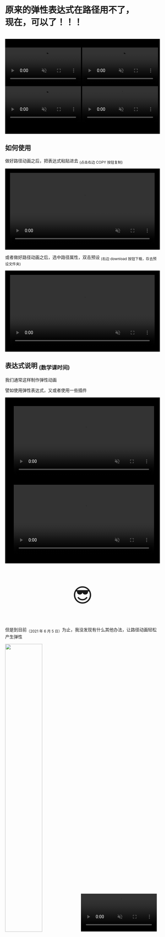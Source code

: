 <script id='parameter'>
{
"expressions":{
    "overShootForPath.js":{
        "download":["bounceBackForPath.ffx"]
    },

    "bounceBackForPath.js":{
        "download":"overShootForPath.ffx"
        }
    },

"title":"路径动画都也可以用的，万能弹性表达式",
"description":"在右边复制过去就好"
}
</script>

# 原来的弹性表达式在路径用不了，</br>现在，可以了！！！

<br>
<div style="background:#000;padding:2em 0;">
<video src="../contents/video/bouncebackForPath_0.mp4" width="49%"  controls="controls" autoplay="autoplay" loop="loop"  style="display:inline" muted></video>
<video src="../contents/video/bouncdbackForPath_1.mp4" width="49%"  controls="controls" autoplay="autoplay" loop="loop"  style="display:inline" muted></video></br>
<video src="../contents/video/overShootForPath_0.mp4" width="49%"  controls="controls" autoplay="autoplay" loop="loop"  style="display:inline" muted></video>
<video src="../contents/video/overShootForPath_1.mp4" width="49%"  controls="controls" autoplay="autoplay" loop="loop"  style="display:inline" muted></video></div>

## 如何使用

做好路径动画之后，把表达式粘贴进去 <sub>(点击右边 COPY 按钮复制)

<div style="background:#000;padding:1em;text-align: center;"><video src="../contents/video/overShootForPath_js_example.mp4" width="99%"  controls="controls" autoplay="autoplay" loop="loop" muted style=" display: inline;" ></video></div>

或者做好路径动画之后，选中路径属性，双击预设 <sub>(右边 download 按钮下载，存去预设文件夹)</sub>

<div style="background:#000;padding:1em;text-align: center;">
<video src="../contents/video/bounceBackForPath_ffx_example.mp4" width="99%"  controls="controls" autoplay="autoplay" loop="loop" muted   style=" display: inline;"></video></div>

## 表达式说明 <sub>(数学课时间)</sub>

我们通常这样制作弹性动画

譬如使用弹性表达式，又或者使用一些插件

<div style="background:#000;padding:1em;">
<video src="../contents/video/overshootAndBounceback_oldExample_expression.mp4" width="96%"  controls="controls" autoplay="autoplay" loop="loop"   muted style='margin:1em;'></video>
<video src="../contents/video/overshootAndBounceback_oldExample_plugin.mp4" width="96%"  controls="controls" autoplay="autoplay" loop="loop"    muted style='margin:1em;'></video></div>

<p style="font-size:4rem;text-align:center">😎</p>

但是到目前<sub>（2021 年 6 月 5 日）</sub>为止，我没发现有什么其他办法，让路径动画轻松产生弹性

<div><img src="../contents/img/overshootAndBounceback_expression_error.png" width="49%" style="display:inline;margin:0!important;padding:0!important"/><video  src="../contents/video/overshootAndBounceback_plugin_error.mp4"   controls="controls"   width="49%"  autoplay="autoplay" loop="loop" muted  style="width:'49%!important' ;display:inline"></video></div>

在 AE 推出路径相关表达式前，确实没有什么办法 🥺

<p style="font-size:4rem;text-align:center">😢😢😢</p>

而在 AE2018<sub>（还是 2017 来着？）</sub>后，新增了<a href="https://helpx.adobe.com/cn/after-effects/using/expression-language-reference.html#%E8%AE%BF%E9%97%AE%E6%9C%89%E5%85%B3%E5%BD%A2%E7%8A%B6%E8%92%99%E7%89%88%E5%92%8C%E7%94%BB%E7%AC%94%E6%8F%8F%E8%BE%B9%E7%9A%84%E8%B7%AF%E5%BE%84%E7%82%B9%E7%9A%84%E8%A1%A8%E8%BE%BE%E5%BC%8F%E8%A1%A8%E8%BE%BE%E5%BC%8F%E5%BC%95%E7%94%A8"> points、inTangents、outTangents、createPath</a> 等方法

让路径自动产生弹性，成为可能 👍

<div style="background:#000;padding:1em;">
<video src="../contents/video/bouncdbackForPath_1.mp4" width="49%"  controls="controls" autoplay="autoplay" loop="loop"  style="display:inline" muted></video>
<video src="../contents/video/overShootForPath_1.mp4" width="49%"  controls="controls" autoplay="autoplay" loop="loop"  style="display:inline" muted></video></div>

<br>

原来的弹性表达式，有 <a href="https://helpx.adobe.com/cn/after-effects/using/expression-language-reference.html#property_attributes_and_methods_expression_reference">velocity</a> 这个点，

```javascript:
Keyframe Overshoot:
……
t = time - key(n).time;
amp = velocityAtTime(key(n).time - .001);
……
```

<br>

而 <a href="https://helpx.adobe.com/cn/after-effects/using/expression-language-reference.html#property_attributes_and_methods_expression_reference">velocity</a> 是为了获得关键帧之前极短时刻的速度

> velocity —— 返回类型：数值或数组。 返回当前时间的临时速度值。对于空间属性（例如位置），它返回正切矢量值。结果与属性的维度相同。

> velocityAtTime(t) —— 返回类型：数值或数组。 参数类型：t 是数值。返回指定时间的临时速度值。

详情见：[https://helpx.adobe.com/cn/after-effects/using/expression-language-reference.html](https://helpx.adobe.com/cn/after-effects/using/expression-language-reference.html)

<br><br>

但是路径属性 <sub><a href="https://helpx.adobe.com/cn/after-effects/using/expression-language-reference.html#%E8%AE%BF%E9%97%AE%E6%9C%89%E5%85%B3%E5%BD%A2%E7%8A%B6%E8%92%99%E7%89%88%E5%92%8C%E7%94%BB%E7%AC%94%E6%8F%8F%E8%BE%B9%E7%9A%84%E8%B7%AF%E5%BE%84%E7%82%B9%E7%9A%84%E8%A1%A8%E8%BE%BE%E5%BC%8F%E8%A1%A8%E8%BE%BE%E5%BC%8F%E5%BC%95%E7%94%A8">path</a></sub> 中，没办法获得速度值<sub>（你可以去上面的的链接里面的 _<a href="https://helpx.adobe.com/cn/after-effects/using/expression-language-reference.html#%E8%AE%BF%E9%97%AE%E6%9C%89%E5%85%B3%E5%BD%A2%E7%8A%B6%E8%92%99%E7%89%88%E5%92%8C%E7%94%BB%E7%AC%94%E6%8F%8F%E8%BE%B9%E7%9A%84%E8%B7%AF%E5%BE%84%E7%82%B9%E7%9A%84%E8%A1%A8%E8%BE%BE%E5%BC%8F%E8%A1%A8%E8%BE%BE%E5%BC%8F%E5%BC%95%E7%94%A8">访问有关形状、蒙版和画笔描边的路径点的表达式</a>_ 找找</sub>

<p style="font-size:4rem;text-align:center">🤓</p>

在物理上，平均速度是物体在一段时间里的位移

$$
\overline{v}=\frac{S}{t}
$$

只要这段时间足够足够短，短到变成一个瞬间，平均速度，就会变成这个时间点的瞬时速度

$$
v=\frac{\Delta{s}}{\Delta{t}}
$$

而在 AE 属性的关键帧的速度，也可以用这个办法来获得很接近的近似值，只要

$$
{velocity}=\frac{valueAtTime(key(n).time)-valueAtTime(key(n).time-\Delta{t})}{\Delta{t}}
$$

所以对于路径来说，只要得到很短时间内的变化值，再除以这个很短的时间，就得到对应的速度了

```javascript
......

deltaTime = 0.001;
keyNTime = obj.key(n).time;

......

var vMapFn = (i => i.map(j => j * (0 - e) / deltaTime));
var pvArr = [...subArr(obj.points(keyNTime), obj.points(keyNTime-deltaTime))].map(vMapFn);

/* ( 点(keyNTime) - 点(keyNTime - deltaTime) ) / deltaTime */

......
```

剩下的事情，就是把原来只对 value 值做的处理，对路径的每一个 point<sub>（点）</sub>、 inTangent、outTangent<sub>（出入切线点，也就是平时画曲线的杠杆点）</sub> 逐一进行处理，就行了 👀

<p style="font-size:3rem;text-align:center">而你只需要在右边下载保存，或者点击 [COPY] 复制，</br>就可以用啦🥳🥳🥳</p>
